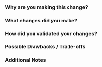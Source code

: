 <!--
* Contributors are encouraged to read our [CONTRIBUTING](/CONTRIBUTING.md) documentation.
* Both Contributor and Reviewer Checklists are available at https://datadoghq.dev/datadog-agent/guidelines/contributing/#pull-requests.
-->
### Why are you making this change?

### What changes did you make?

### How did you validated your changes?

### Possible Drawbacks / Trade-offs

### Additional Notes
